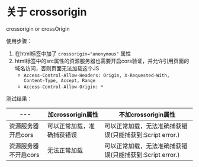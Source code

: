 # 关于 crossorigin

crossorigin or crossOrigin

使用步骤：

1. 在html标签中加了 `crossorigin="anonymous"` 属性
2. html标签中的src属性的资源服务器也需要开启cors验证，并允许引用页面的域名访问，否则页面无法加载这个JS
    - `Access-Control-Allow-Headers: Origin, X-Requested-With, Content-Type, Accept, Range`
    - `Access-Control-Allow-Origin: *`

测试结果：

--- | 加crossorigin属性         |    不加crossorigin属性
--- | ---- | ----
资源服务器开启cors  |  可以正常加载，准确捕获错误   |    可以正常加载，无法准确捕获错误(只能捕获到:Script error.)
资源服务器不开启cors |  无法正常加载              |    可以正常加载，无法准确捕获错误(只能捕获到:Script error.)
